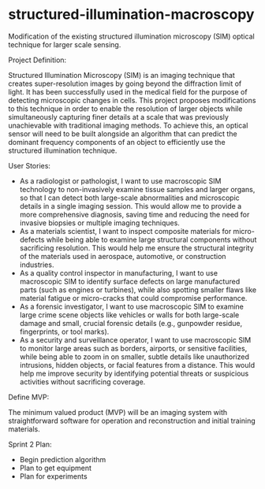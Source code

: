 # structured-illumination-macroscopy
Modification of the existing structured illumination microscopy (SIM) optical technique for larger scale sensing.


Project Definition:

Structured Illumination Microscopy (SIM) is an imaging technique that creates super-resolution images by going beyond the diffraction limit of light. It has been successfully used in the medical field for the purpose of detecting microscopic changes in cells. This project proposes modifications to this technique in order to enable the resolution of larger objects while simultaneously capturing finer details at a scale that was previously unachievable with traditional imaging methods. To achieve this, an optical sensor will need to be built alongside an algorithm that can predict the dominant frequency components of an object to efficiently use the structured illumination technique. 

User Stories:
- As a radiologist or pathologist, I want to use macroscopic SIM technology to non-invasively examine tissue samples and larger organs, so that I can detect both large-scale abnormalities and microscopic details in a single imaging session. This would allow me to provide a more comprehensive diagnosis, saving time and reducing the need for invasive biopsies or multiple imaging techniques.
- As a materials scientist, I want to inspect composite materials for micro-defects while being able to examine large structural components without sacrificing resolution. This would help me ensure the structural integrity of the materials used in aerospace, automotive, or construction industries.
- As a quality control inspector in manufacturing, I want to use macroscopic SIM to identify surface defects on large manufactured parts (such as engines or turbines), while also spotting smaller flaws like material fatigue or micro-cracks that could compromise performance.
- As a forensic investigator, I want to use macroscopic SIM to examine large crime scene objects like vehicles or walls for both large-scale damage and small, crucial forensic details (e.g., gunpowder residue, fingerprints, or tool marks).
- As a security and surveillance operator, I want to use macroscopic SIM to monitor large areas such as borders, airports, or sensitive facilities, while being able to zoom in on smaller, subtle details like unauthorized intrusions, hidden objects, or facial features from a distance. This would help me improve security by identifying potential threats or suspicious activities without sacrificing coverage.

Define MVP:

The minimum valued product (MVP) will be an imaging system with straightforward software for operation and reconstruction and initial training materials. 

Sprint 2 Plan:
- Begin prediction algorithm
- Plan to get equipment
- Plan for experiments 
